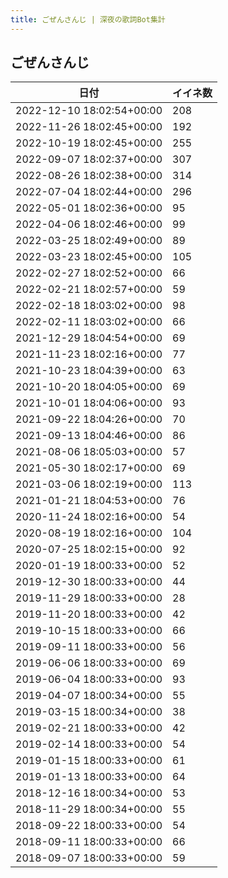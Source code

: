 ```yaml
---
title: ごぜんさんじ | 深夜の歌詞Bot集計
---
```

## ごぜんさんじ

|日付|イイネ数|
|-|-|
|2022-12-10 18:02:54+00:00|208|
|2022-11-26 18:02:45+00:00|192|
|2022-10-19 18:02:45+00:00|255|
|2022-09-07 18:02:37+00:00|307|
|2022-08-26 18:02:38+00:00|314|
|2022-07-04 18:02:44+00:00|296|
|2022-05-01 18:02:36+00:00|95|
|2022-04-06 18:02:46+00:00|99|
|2022-03-25 18:02:49+00:00|89|
|2022-03-23 18:02:45+00:00|105|
|2022-02-27 18:02:52+00:00|66|
|2022-02-21 18:02:57+00:00|59|
|2022-02-18 18:03:02+00:00|98|
|2022-02-11 18:03:02+00:00|66|
|2021-12-29 18:04:54+00:00|69|
|2021-11-23 18:02:16+00:00|77|
|2021-10-23 18:04:39+00:00|63|
|2021-10-20 18:04:05+00:00|69|
|2021-10-01 18:04:06+00:00|93|
|2021-09-22 18:04:26+00:00|70|
|2021-09-13 18:04:46+00:00|86|
|2021-08-06 18:05:03+00:00|57|
|2021-05-30 18:02:17+00:00|69|
|2021-03-06 18:02:19+00:00|113|
|2021-01-21 18:04:53+00:00|76|
|2020-11-24 18:02:16+00:00|54|
|2020-08-19 18:02:16+00:00|104|
|2020-07-25 18:02:15+00:00|92|
|2020-01-19 18:00:33+00:00|52|
|2019-12-30 18:00:33+00:00|44|
|2019-11-29 18:00:33+00:00|28|
|2019-11-20 18:00:33+00:00|42|
|2019-10-15 18:00:33+00:00|66|
|2019-09-11 18:00:33+00:00|56|
|2019-06-06 18:00:33+00:00|69|
|2019-06-04 18:00:33+00:00|93|
|2019-04-07 18:00:34+00:00|55|
|2019-03-15 18:00:34+00:00|38|
|2019-02-21 18:00:33+00:00|42|
|2019-02-14 18:00:33+00:00|54|
|2019-01-15 18:00:33+00:00|61|
|2019-01-13 18:00:33+00:00|64|
|2018-12-16 18:00:34+00:00|53|
|2018-11-29 18:00:34+00:00|55|
|2018-09-22 18:00:33+00:00|54|
|2018-09-11 18:00:33+00:00|66|
|2018-09-07 18:00:33+00:00|59|
